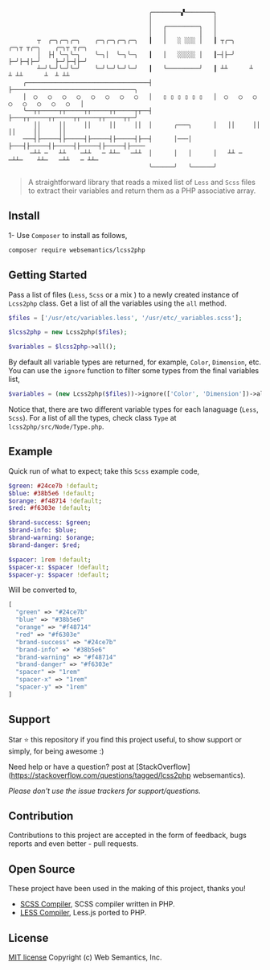 ```
                                       ╭────────▞────────╮                                   
                                       │                 │                                   
                                       │   ╭─────────╮   │                                   
                                       │   │         │   │                                   
        ┬  ╭─╮╭─╮╭─╮    ╭─╮╭─╮╭─╮╭─╮   ┃   │   ░ ░░░ │   ┃ ┬╭─╮    ╭─╮┬ ┬╭─╮    ╭─╮┬ ┬╭─╮ 
        │  ├┤ ╰─╮╰─╮    ╰─╮│  ╰─╮╰─╮   ┃   │   ░░░░░ │   ┃─┤├─╯    ├─╯├─┤├─╯    ├─╯├─┤├─╯    
        ┴─╯╰─╯╰─╯╰─╯    ╰─╯╰─╯╰─╯╰─╯   ┃   ╰─────────╯   ┃ ┴┴      ┴  ┴ ┴┴      ┴  ┴ ┴┴             
    ╭──────────────────────────────────┤                 ├──────────────────────────────────╮     
    │  ◯   ◯   ◯   ◯   ◯   ◯   ◯   ◯   │   ▯ ▯ ▯ ▯ ▯ ▯   │  ◯   ◯   ◯   ◯   ◯   ◯   ◯   ◯   │   
    ╰──┬┬─────┬┬─────┬┬─────┬┬─────┬┬──┤                 ├───┬┬─────┬┬─────┬┬─────┬┬─────┬┬─╯     
       ││     ││     ││     ││     ││  │      ╭───╮      │   ││     ││     ││     ││     ││        
    ───┤├─────┤├─────┤├─────┤├─────┤├──┤      │───│      ├───┤├─────┤├─────┤├─────┤├─────┤├────
      ─┴┴ ─   ┴┴    ─┴┴   ─ ┴┴─   ─┴┴  │      │   │      │   ┴┴ ─  ─┴┴─    ┴┴─   ─┴┴   ─ ┴┴─       
                                       ╰──────╯   ╰──────╯                                   
```
> A straightforward library that reads a mixed list of `Less` and `Scss` files to extract their variables and return them as a PHP associative array.

## Install
 
1- Use `Composer` to install as follows, 

```bash
composer require websemantics/lcss2php
```

## Getting Started

Pass a list of files (`Less`, `Scss` or a mix ) to a newly created instance of `Lcss2php` class. Get a list of all the variables using the `all` method.

```php
$files = ['/usr/etc/variables.less', '/usr/etc/_variables.scss'];

$lcss2php = new Lcss2php($files);

$variables = $lcss2php->all();
```

By default all variable types are returned, for example, `Color`, `Dimension`, etc. You can use the `ignore` function to filter some types from the final variables list,

```php
$variables = (new Lcss2php($files))->ignore(['Color', 'Dimension'])->all();
```
Notice that, there are two different variable types for each lanaguage (`Less`, `Scss`). For a list of all the types, check class `Type` at `lcss2php/src/Node/Type.php`.

## Example

Quick run of what to expect; take this `Scss` example code,

```sass
$green: #24ce7b !default;
$blue: #38b5e6 !default;
$orange: #f48714 !default;
$red: #f6303e !default;

$brand-success: $green;
$brand-info: $blue;
$brand-warning: $orange;
$brand-danger: $red;

$spacer: 1rem !default;
$spacer-x: $spacer !default;
$spacer-y: $spacer !default;
```

Will be converted to, 

```php
[
  "green" => "#24ce7b"
  "blue" => "#38b5e6"
  "orange" => "#f48714"
  "red" => "#f6303e"
  "brand-success" => "#24ce7b"
  "brand-info" => "#38b5e6"
  "brand-warning" => "#f48714"
  "brand-danger" => "#f6303e"
  "spacer" => "1rem"
  "spacer-x" => "1rem"
  "spacer-y" => "1rem"
]
```

## Support

Star :star: this repository if you find this project useful, to show support or simply, for being awesome :) 

Need help or have a question? post at [StackOverflow](https://stackoverflow.com/questions/tagged/lcss2php websemantics).

*Please don't use the issue trackers for support/questions.*

## Contribution

Contributions to this project are accepted in the form of feedback, bugs reports and even better - pull requests.

## Open Source

These project have been used in the making of this project, thanks you!

- [SCSS Compiler](https://github.com/oyejorge/less.php), SCSS compiler written in PHP.
- [LESS Compiler](https://github.com/leafo/scssphp), Less.js ported to PHP.

## License

[MIT license](http://opensource.org/licenses/mit-license.php)
Copyright (c) Web Semantics, Inc.
